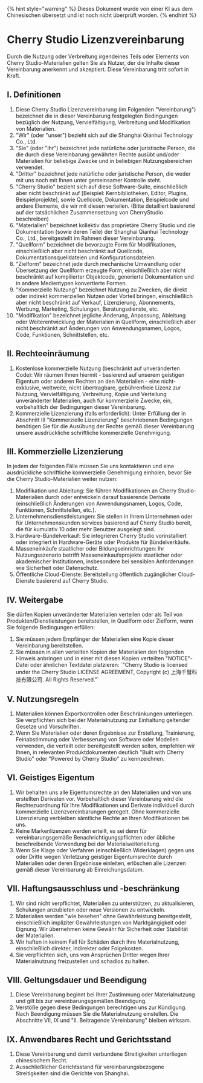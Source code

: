
{% hint style="warning" %}
Dieses Dokument wurde von einer KI aus dem Chinesischen übersetzt und ist noch nicht überprüft worden.
{% endhint %}

# Cherry Studio Lizenzvereinbarung

Durch die Nutzung oder Verbreitung irgendeines Teils oder Elements von Cherry Studio-Materialien gelten Sie als Nutzer, der die Inhalte dieser Vereinbarung anerkennt und akzeptiert. Diese Vereinbarung tritt sofort in Kraft.

## I. Definitionen

1. Diese Cherry Studio Lizenzvereinbarung (im Folgenden "Vereinbarung") bezeichnet die in dieser Vereinbarung festgelegten Bedingungen bezüglich der Nutzung, Vervielfältigung, Verbreitung und Modifikation von Materialien.
2. "Wir" (oder "unser") bezieht sich auf die Shanghai Qianhui Technology Co., Ltd.
3. "Sie" (oder "Ihr") bezeichnet jede natürliche oder juristische Person, die die durch diese Vereinbarung gewährten Rechte ausübt und/oder Materialien für beliebige Zwecke und in beliebigen Nutzungsbereichen verwendet.
4. "Dritter" bezeichnet jede natürliche oder juristische Person, die weder mit uns noch mit Ihnen unter gemeinsamer Kontrolle steht.
5. "Cherry Studio" bezieht sich auf diese Software-Suite, einschließlich aber nicht beschränkt auf [Beispiel: Kernbibliotheken, Editor, Plugins, Beispielprojekte], sowie Quellcode, Dokumentation, Beispielcode und andere Elemente, die wir mit diesen verteilen. (Bitte detailliert basierend auf der tatsächlichen Zusammensetzung von CherryStudio beschreiben)
6. "Materialien" bezeichnet kollektiv das proprietäre Cherry Studio und die Dokumentation (sowie deren Teile) der Shanghai Qianhui Technology Co., Ltd., bereitgestellt im Rahmen dieser Vereinbarung.
7. "Quellform" bezeichnet die bevorzugte Form für Modifikationen, einschließlich aber nicht beschränkt auf Quellcode, Dokumentationsquelldateien und Konfigurationsdateien.
8. "Zielform" bezeichnet jede durch mechanische Umwandlung oder Übersetzung der Quellform erzeugte Form, einschließlich aber nicht beschränkt auf kompilierter Objektcode, generierte Dokumentation und in andere Medientypen konvertierte Formen.
9. "Kommerzielle Nutzung" bezeichnet Nutzung zu Zwecken, die direkt oder indirekt kommerziellen Nutzen oder Vorteil bringen, einschließlich aber nicht beschränkt auf Verkauf, Lizenzierung, Abonnements, Werbung, Marketing, Schulungen, Beratungsdienste, etc.
10. "Modifikation" bezeichnet jegliche Änderung, Anpassung, Ableitung oder Weiterentwicklung der Materialien in Quellform, einschließlich aber nicht beschränkt auf Änderungen von Anwendungsnamen, Logos, Code, Funktionen, Schnittstellen, etc.

## II. Rechteeinräumung

1. Kostenlose kommerzielle Nutzung (beschränkt auf unveränderten Code): Wir räumen Ihnen hiermit - basierend auf unserem geistigen Eigentum oder anderen Rechten an den Materialien - eine nicht-exklusive, weltweite, nicht übertragbare, gebührenfreie Lizenz zur Nutzung, Vervielfältigung, Verbreitung, Kopie und Verteilung unveränderter Materialien, auch für kommerzielle Zwecke, ein, vorbehaltlich der Bedingungen dieser Vereinbarung.
2. Kommerzielle Lizenzierung (falls erforderlich): Unter Erfüllung der in Abschnitt III "Kommerzielle Lizenzierung" beschriebenen Bedingungen benötigen Sie für die Ausübung der Rechte gemäß dieser Vereinbarung unsere ausdrückliche schriftliche kommerzielle Genehmigung.

## III. Kommerzielle Lizenzierung

In jedem der folgenden Fälle müssen Sie uns kontaktieren und eine ausdrückliche schriftliche kommerzielle Genehmigung einholen, bevor Sie die Cherry Studio-Materialien weiter nutzen:

1. Modifikation und Ableitung: Sie führen Modifikationen an Cherry Studio-Materialien durch oder entwickeln darauf basierende Derivate (einschließlich Änderungen von Anwendungsnamen, Logos, Code, Funktionen, Schnittstellen, etc.).
2. Unternehmensdienstleistungen: Sie stellen in Ihrem Unternehmen oder für Unternehmenskunden services basierend auf Cherry Studio bereit, die für kumulativ 10 oder mehr Benutzer ausgelegt sind.
3. Hardware-Bündelverkauf: Sie integrieren Cherry Studio vorinstalliert oder integriert in Hardware-Geräte oder Produkte für Bündelverkäufe.
4. Masseneinkäufe staatlicher oder Bildungseinrichtungen: Ihr Nutzungsszenario betrifft Masseneinkaufsprojekte staatlicher oder akademischer Institutionen, insbesondere bei sensiblen Anforderungen wie Sicherheit oder Datenschutz.
5. Öffentliche Cloud-Dienste: Bereitstellung öffentlich zugänglicher Cloud-Dienste basierend auf Cherry Studio.

## IV. Weitergabe

Sie dürfen Kopien unveränderter Materialien verteilen oder als Teil von Produkten/Dienstleistungen bereitstellen, in Quellform oder Zielform, wenn Sie folgende Bedingungen erfüllen:

1. Sie müssen jedem Empfänger der Materialien eine Kopie dieser Vereinbarung bereitstellen.
2. Sie müssen in allen verteilten Kopien der Materialien den folgenden Hinweis anbringen und in einer mit diesen Kopien verteilten "NOTICE"-Datei oder ähnlichen Textdatei platzieren: \`"Cherry Studio is licensed under the Cherry Studio LICENSE AGREEMENT, Copyright (c) 上海千彗科技有限公司. All Rights Reserved."\`

## V. Nutzungsregeln

1. Materialien können Exportkontrollen oder Beschränkungen unterliegen. Sie verpflichten sich bei der Materialnutzung zur Einhaltung geltender Gesetze und Vorschriften.
2. Wenn Sie Materialien oder deren Ergebnisse zur Erstellung, Trainierung, Feinabstimmung oder Verbesserung von Software oder Modellen verwenden, die verteilt oder bereitgestellt werden sollen, empfehlen wir Ihnen, in relevanten Produktdokumenten deutlich "Built with Cherry Studio" oder "Powered by Cherry Studio" zu kennzeichnen.

## VI. Geistiges Eigentum

1. Wir behalten uns alle Eigentumsrechte an den Materialien und von uns erstellten Derivaten vor. Vorbehaltlich dieser Vereinbarung wird die Rechtezuordnung für Ihre Modifikationen und Derivate individuell durch kommerzielle Lizenzvereinbarungen geregelt. Ohne kommerzielle Lizenzierung verbleiben sämtliche Rechte an Ihren Modifikationen bei uns.
2. Keine Markenlizenzen werden erteilt, es sei denn für vereinbarungsgemäße Benachrichtigungspflichten oder übliche beschreibende Verwendung bei der Materialweiterleitung.
3. Wenn Sie Klage oder Verfahren (einschließlich Widerklagen) gegen uns oder Dritte wegen Verletzung geistiger Eigentumsrechte durch Materialien oder deren Ergebnisse einleiten, erlöschen alle Lizenzen gemäß dieser Vereinbarung ab Einreichungsdatum.

## VII. Haftungsausschluss und -beschränkung

1. Wir sind nicht verpflichtet, Materialien zu unterstützen, zu aktualisieren, Schulungen anzubieten oder neue Versionen zu entwickeln.
2. Materialien werden "wie besehen" ohne Gewährleistung bereitgestellt, einschließlich impliziter Gewährleistungen von Marktgängigkeit oder Eignung. Wir übernehmen keine Gewähr für Sicherheit oder Stabilität der Materialien.
3. Wir haften in keinem Fall für Schäden durch Ihre Materialnutzung, einschließlich direkter, indirekter oder Folgekosten.
4. Sie verpflichten sich, uns von Ansprüchen Dritter wegen Ihrer Materialnutzung freizustellen und schadlos zu halten.

## VIII. Geltungsdauer und Beendigung

1. Diese Vereinbarung beginnt bei Ihrer Zustimmung oder Materialnutzung und gilt bis zur vereinbarungsgemäßen Beendigung.
2. Verstöße gegen diese Bedingungen berechtigen uns zur Kündigung. Nach Beendigung müssen Sie die Materialnutzung einstellen. Die Abschnitte VII, IX und "II. Beitragende Vereinbarung" bleiben wirksam.

## IX. Anwendbares Recht und Gerichtsstand

1. Diese Vereinbarung und damit verbundene Streitigkeiten unterliegen chinesischem Recht.
2. Ausschließlicher Gerichtsstand für vereinbarungsbezogene Streitigkeiten sind die Gerichte von Shanghai.
